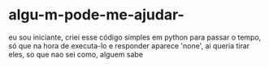 # algu-m-pode-me-ajudar-
eu sou iniciante, criei esse código simples em python para passar o tempo, só que na hora de executa-lo e responder aparece 'none', ai queria tirar eles, so que nao sei como, alguem sabe
